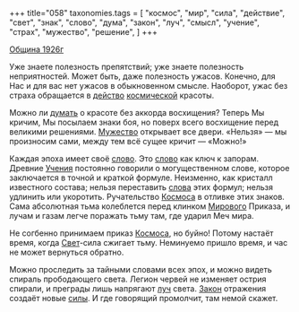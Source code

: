 +++
title="058"
taxonomies.tags = [
 "космос",
 "мир",
 "сила",
 "действие",
 "свет",
 "знак",
 "слово",
 "дума",
 "закон",
 "луч",
 "смысл",
 "учение",
 "страх",
 "мужество",
 "решение",
]
+++

[Община 1926г](/agni/1926)

Уже знаете полезность препятствий; уже знаете полезность неприятностей. Может быть, даже полезность ужасов. Конечно, для Нас и для вас нет ужасов в обыкновенном смысле. Наоборот, ужас без страха обращается в [действо](/tags/действие) [космической](/tags/космос) красоты.   

Можно ли [думать](/tags/дума) о красоте без аккорда восхищения? Теперь Мы кричим, Мы посылаем знаки боя, но поверх всего восхищение перед великими решениями. [Мужество](/tags/мужество) открывает все двери. «Нельзя» — мы произносим сами, между тем всё сущее кричит — «Можно!»   

Каждая эпоха имеет своё [слово](/tags/слово). Это [слово](/tags/слово) как ключ к запорам. Древние [Учения](/tags/учение) постоянно говорили о могущественном слове, которое заключается в точной и краткой формуле. Неизменно, как кристалл известного состава; нельзя переставить [слова](/tags/слово) этих формул; нельзя удлинить или укоротить. Ручательство [Космоса](/tags/космос) в отливке этих знаков. Сама абсолютная тьма колеблется перед клинком [Мирового](/tags/[мир](/tags/мир)) Приказа, и лучам и газам легче поражать тьму там, где ударил Меч мира.   

Не согбенно принимаем приказ [Космоса](/tags/космос), но буйно! Потому настаёт время, когда [Свет](/tags/[свет](/tags/свет))-сила сжигает тьму. Неминуемо пришло время, и час не может вернуться обратно.   

Можно проследить за тайными словами всех эпох, и можно видеть спираль прободающего света. Легион червей не изменяет острия спирали, и преграды лишь напрягают [луч](/tags/луч) света. [Закон](/tags/закон) отражения создаёт новые [силы](/tags/сила). И где говорящий промолчит, там немой скажет.   

